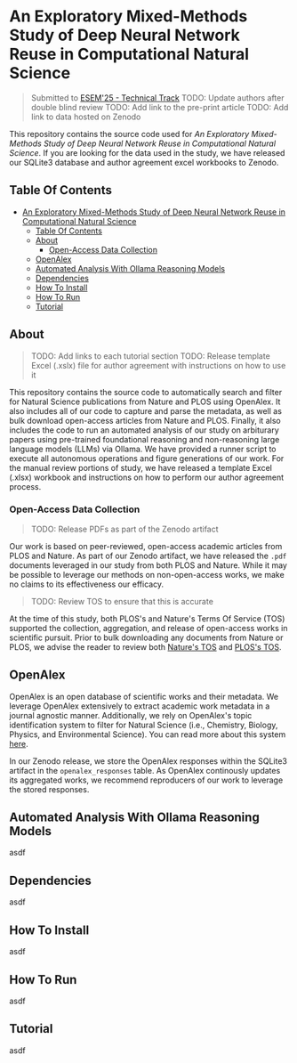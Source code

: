 # An Exploratory Mixed-Methods Study of Deep Neural Network Reuse in Computational Natural Science

> Submitted to
> [ESEM'25 - Technical Track](https://conf.researchr.org/track/esem-2025/esem-2025-technical-track)
> TODO: Update authors after double blind review TODO: Add link to the pre-print
> article TODO: Add link to data hosted on Zenodo

This repository contains the source code used for *An Exploratory Mixed-Methods
Study of Deep Neural Network Reuse in Computational Natural Science*. If you are
looking for the data used in the study, we have released our SQLite3 database
and author agreement excel workbooks to Zenodo.

## Table Of Contents

- [An Exploratory Mixed-Methods Study of Deep Neural Network Reuse in Computational Natural Science](#an-exploratory-mixed-methods-study-of-deep-neural-network-reuse-in-computational-natural-science)
  - [Table Of Contents](#table-of-contents)
  - [About](#about)
    - [Open-Access Data Collection](#open-access-data-collection)
  - [OpenAlex](#openalex)
  - [Automated Analysis With Ollama Reasoning Models](#automated-analysis-with-ollama-reasoning-models)
  - [Dependencies](#dependencies)
  - [How To Install](#how-to-install)
  - [How To Run](#how-to-run)
  - [Tutorial](#tutorial)

## About

> TODO: Add links to each tutorial section TODO: Release template Excel (.xslx)
> file for author agreement with instructions on how to use it

This repository contains the source code to automatically search and filter for
Natural Science publications from Nature and PLOS using OpenAlex. It also
includes all of our code to capture and parse the metadata, as well as bulk
download open-access articles from Nature and PLOS. Finally, it also includes
the code to run an automated analysis of our study on arbiturary papers using
pre-trained foundational reasoning and non-reasoning large language models
(LLMs) via Ollama. We have provided a runner script to execute all autonomous
operations and figure generations of our work. For the manual review portions of
study, we have released a template Excel (.xlsx) workbook and instructions on
how to perform our author agreement process.

### Open-Access Data Collection

> TODO: Release PDFs as part of the Zenodo artifact

Our work is based on peer-reviewed, open-access academic articles from PLOS and
Nature. As part of our Zenodo artifact, we have released the `.pdf` documents
leveraged in our study from both PLOS and Nature. While it may be possible to
leverage our methods on non-open-access works, we make no claims to its
effectiveness our efficacy.

> TODO: Review TOS to ensure that this is accurate

At the time of this study, both PLOS's and Nature's Terms Of Service (TOS)
supported the collection, aggregation, and release of open-access works in
scientific pursuit. Prior to bulk downloading any documents from Nature or PLOS,
we advise the reader to review both
[Nature's TOS](https://www.nature.com/info/terms-and-conditions) and
[PLOS's TOS](https://plos.org/terms-of-use/).

## OpenAlex

OpenAlex is an open database of scientific works and their metadata. We leverage
OpenAlex extensively to extract academic work metadata in a journal agnostic
manner. Additionally, we rely on OpenAlex's topic identification system to
filter for Natural Science (i.e., Chemistry, Biology, Physics, and Environmental
Science). You can read more about this system
[here](https://docs.openalex.org/api-entities/topics).

In our Zenodo release, we store the OpenAlex responses within the SQLite3
artifact in the `openalex_responses` table. As OpenAlex continously updates its
aggregated works, we recommend reproducers of our work to leverage the stored
responses.

## Automated Analysis With Ollama Reasoning Models

asdf

## Dependencies

asdf

## How To Install

asdf

## How To Run

asdf

## Tutorial

asdf
